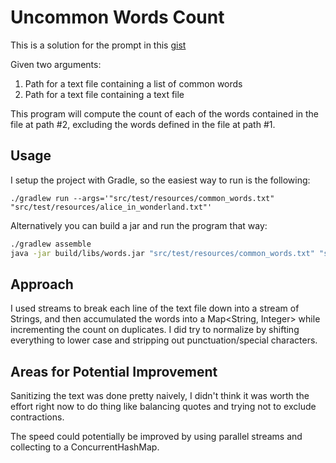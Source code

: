 # Uncommon Words Count

This is a solution for the prompt in this [gist](https://gist.github.com/toddjtidwell/4da226c401f417d3c41f1ebec07d1b91)

Given two arguments:
1. Path for a text file containing a list of common words
2. Path for a text file containing a text file

This program will compute the count of each of the words contained in the file
at path #2, excluding the words defined in the file at path #1.

## Usage

I setup the project with Gradle, so the easiest way to run is the following:

```
./gradlew run --args='"src/test/resources/common_words.txt" "src/test/resources/alice_in_wonderland.txt"'
```

Alternatively you can build a jar and run the program that way:

```bash
./gradlew assemble
java -jar build/libs/words.jar "src/test/resources/common_words.txt" "src/test/resources/alice_in_wonderland.txt" 
```


## Approach

I used streams to break each line of the text file down into a stream of 
Strings, and then accumulated the words into a Map<String, Integer> while
incrementing the count on duplicates. I did try to normalize by shifting
everything to lower case and stripping out punctuation/special characters.

## Areas for Potential Improvement

Sanitizing the text was done pretty naively, I didn't think it was worth the 
effort right now to do thing like balancing quotes and trying not to exclude
contractions.

The speed could potentially be improved by using parallel streams and 
collecting to a ConcurrentHashMap.
